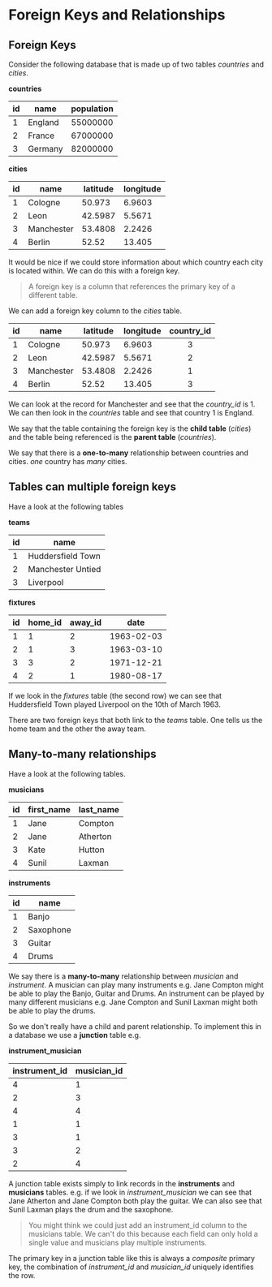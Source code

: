 # Foreign Keys and Relationships

## Foreign Keys
Consider the following database that is made up of two tables *countries* and *cities*.

**countries**

| id | name    | population |
|----|---------|------------|
| 1  | England | 55000000   |
| 2  | France  | 67000000   |
| 3  | Germany | 82000000   |


**cities**

| id | name       | latitude |longitude|
|----|------------|----------|---------|
| 1  | Cologne    | 50.973   |6.9603   |
| 2  | Leon       | 42.5987  |5.5671   |
| 3  | Manchester | 53.4808  |2.2426   |
| 4  | Berlin     | 52.52    |13.405   |


It would be nice if we could store information about which country each city is located within. We can do this with a foreign key.

> A foreign key is a column that references the primary key of a different table.

We can add a foreign key column to the *cities* table.

| id | name       | latitude |longitude|country_id|
|----|------------|----------|---------|:--------:|
| 1  | Cologne    | 50.973   |6.9603   |3         |
| 2  | Leon       | 42.5987  |5.5671   |2         |
| 3  | Manchester | 53.4808  |2.2426   |1         |
| 4  | Berlin     | 52.52    |13.405   |3         |

We can look at the record for Manchester and see that the *country_id* is 1. We can then look in the *countries* table and see that country 1 is England.

We say that the table containing the foreign key is the **child table** (*cities*) and the table being referenced is the **parent table** (*countries*).

We say that there is a **one-to-many** relationship between countries and cities. *one* country has *many* cities.

## Tables can multiple foreign keys
Have a look at the following tables

**teams**

| id | name              |
|----|-------------------|
| 1  | Huddersfield Town |
| 2  | Manchester Untied |
| 3  | Liverpool         |

**fixtures**

| id | home_id | away_id |date      |
|----|---------|---------|----------|
| 1  | 1       | 2       |1963-02-03|
| 2  | 1       | 3       |1963-03-10|
| 3  | 3       | 2       |1971-12-21|
| 4  | 2       | 1       |1980-08-17|

If we look in the *fixtures* table (the second row) we can see that Huddersfield Town played Liverpool on the 10th of March 1963.

There are two foreign keys that both link to the *teams* table. One tells us the home team and the other the away team.

## Many-to-many relationships
Have a look at the following tables.

**musicians**

| id | first_name | last_name |
|----|------------|-----------|
| 1  | Jane       | Compton   |
| 2  | Jane       | Atherton  |
| 3  | Kate       | Hutton    |
| 4  | Sunil      | Laxman    |

**instruments**

| id | name      |
|----|-----------|
| 1  | Banjo     |
| 2  | Saxophone |
| 3  | Guitar    |
| 4  | Drums     |


We say there is a **many-to-many** relationship between *musician* and *instrument*. A musician can play many instruments e.g. Jane Compton might be able to play the Banjo, Guitar and Drums. An instrument can be played by many different musicians e.g. Jane Compton and Sunil Laxman might both be able to play the drums.

So we don't really have a child and parent relationship. To implement this in a database we use a **junction** table e.g.

**instrument_musician**

| instrument_id  | musician_id |
|----------------|-------------|
| 4              | 1           |
| 2              | 3           |
| 4              | 4           |
| 1              | 1           |
| 3              | 1           |
| 3              | 2           |
| 2              | 4           |

 A junction table exists simply to link records in the **instruments** and **musicians** tables. e.g. if we look in *instrument_musician* we can see that Jane Atherton and Jane Compton both play the guitar. We can also see that Sunil Laxman plays the drum and the saxophone.

> You might think we could just add an instrument_id column to the musicians table. We can't do this because each field can only hold a single value and musicians play multiple instruments.

The primary key in a junction table like this is always a *composite* primary key, the combination of *instrument_id* and *musician_id* uniquely identifies the row.
